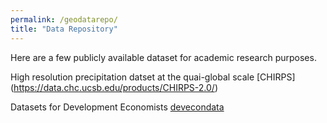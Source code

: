 ```yaml
---
permalink: /geodatarepo/
title: "Data Repository"
---
```


Here are a few publicly available dataset for academic research purposes. 

High resolution precipitation datset at the quai-global scale [CHIRPS] (https://data.chc.ucsb.edu/products/CHIRPS-2.0/)

Datasets for Development Economists [devecondata](http://devecondata.blogspot.com/)
